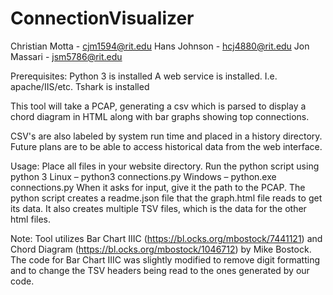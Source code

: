 # ConnectionVisualizer
Christian Motta - cjm1594@rit.edu
Hans Johnson - hcj4880@rit.edu
Jon Massari - jsm5786@rit.edu

Prerequisites:
	Python 3 is installed
	A web service is installed. I.e. apache/IIS/etc.
	Tshark is installed

This tool will take a PCAP, generating a csv which is parsed to display a chord diagram in HTML along with bar graphs showing top connections. 

CSV's are also labeled by system run time and placed in a history directory. Future plans are to be able to access historical data from the web interface.

Usage: Place all files in your website directory. Run the python script using python 3
  Linux – python3 connections.py 
  Windows – python.exe connections.py
When it asks for input, give it the path to the PCAP. The python script creates a readme.json file that the graph.html file reads to get its data. It also creates multiple TSV files, which is the data for the other html files.

Note: Tool utilizes Bar Chart IIIC (https://bl.ocks.org/mbostock/7441121) and Chord Diagram (https://bl.ocks.org/mbostock/1046712) by Mike Bostock. The code for Bar Chart IIIC was slightly modified to remove digit formatting and to change the TSV headers being read to the ones generated by our code.
